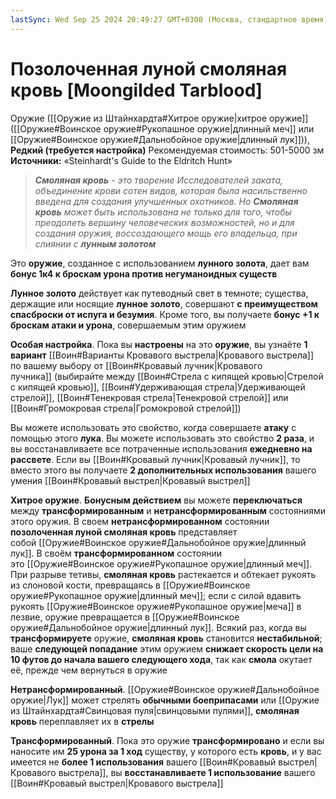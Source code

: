 ```yaml
---
lastSync: Wed Sep 25 2024 20:49:27 GMT+0300 (Москва, стандартное время)
---
```

# Позолоченная луной смоляная кровь [Moongilded Tarblood]

Оружие ([[Оружие из Штайнхардта#Хитрое оружие|хитрое оружие]] ([[Оружие#Воинское оружие#Рукопашное оружие|длинный меч]] или [[Оружие#Воинское оружие#Дальнобойное оружие|длинный лук]])), **Редкий (требуется настройка)**
Рекомендуемая стоимость: 501-5000 зм
**Источники:** «Steinhardt's Guide to the Eldritch Hunt»

> _**Смоляная кровь** - это творение Исследователей заката, объединение крови сотен видов, которая была насильственно введена для создания улучшенных охотников. Но **Смоляная кровь** может быть использована не только для того, чтобы преодолеть вершину человеческих возможностей, но и для создания оружия, воссоздающего мощь его владельца, при слиянии с **лунным золотом**_

Это **оружие**, созданное с использованием **лунного золота**, дает вам **бонус 1к4 к броскам урона против негуманоидных существ**

**Лунное золото** действует как путеводный свет в темноте; существа, держащие или носящие **лунное золото**, совершают **с преимуществом спасброски от испуга и безумия**. Кроме того, вы получаете **бонус +1 к броскам атаки и урона**, совершаемым этим оружием

**Особая настройка**. Пока вы **настроены** на это **оружие**, вы узнаёте **1 вариант** [[Воин#Варианты Кровавого выстрела|Кровавого выстрела]] по вашему выбору от [[Воин#Кровавый лучник|Кровавого лучника]] (выбирайте между [[Воин#Стрела с кипящей кровью|Стрелой с кипящей кровью]], [[Воин#Удерживающая стрела|Удерживающей стрелой]], [[Воин#Тенекровая стрела|Тенекровой стрелой]] или [[Воин#Громокровая стрела|Громокровой стрелой]])

Вы можете использовать это свойство, когда совершаете **атаку** с помощью этого **лука**. Вы можете использовать это свойство **2 раза**, и вы восстанавливаете все потраченные использования **ежедневно на рассвете**. Если вы [[Воин#Кровавый лучник|Кровавый лучник]], то вместо этого вы получаете **2 дополнительных использования** вашего умения [[Воин#Кровавый выстрел|Кровавый выстрел]]

**Хитрое оружие**. **Бонусным действием** вы можете **переключаться** между **трансформированным** и **нетрансформированным** состояниями этого оружия. В своем **нетрансформированном** состоянии **позолоченная луной смоляная кровь** представляет собой [[Оружие#Воинское оружие#Дальнобойное оружие|длинный лук]]. В своём **трансформированном** состоянии это [[Оружие#Воинское оружие#Рукопашное оружие|длинный меч]]. При разрыве тетивы, **смоляная кровь** растекается и обтекает рукоять из слоновой кости, превращаясь в [[Оружие#Воинское оружие#Рукопашное оружие|длинный меч]]; если с силой вдавить рукоять [[Оружие#Воинское оружие#Рукопашное оружие|меча]] в лезвие, оружие превращается в [[Оружие#Воинское оружие#Дальнобойное оружие|длинный лук]]. Всякий раз, когда вы **трансформируете** оружие, **смоляная кровь** становится **нестабильной**; ваше **следующей попадание** этим оружием **снижает скорость цели на 10 футов до начала вашего следующего хода**, так как **смола** окутает её, прежде чем вернуться в оружие

**Нетрансформированный**. [[Оружие#Воинское оружие#Дальнобойное оружие|Лук]] может стрелять **обычными боеприпасами** или [[Оружие из Штайнхардта#Свинцовая пуля|свинцовыми пулями]], **смоляная кровь** переплавляет их в **стрелы**

**Трансформированный**. Пока это оружие **трансформировано** и если вы наносите им **25 урона за 1 ход** существу, у которого есть **кровь**, и у вас имеется не **более 1 использования** вашего [[Воин#Кровавый выстрел|Кровавого выстрела]], вы **восстанавливаете 1 использование** вашего [[Воин#Кровавый выстрел|Кровавого выстрела]]
